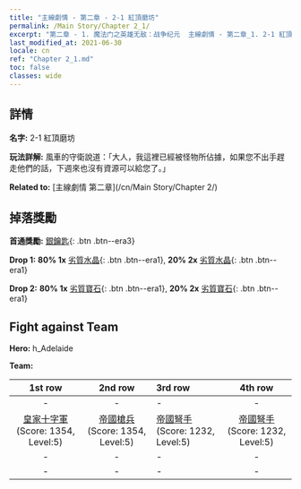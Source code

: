 ```yaml
---
title: "主線劇情 - 第二章 - 2-1 紅頂磨坊"
permalink: /Main Story/Chapter 2_1/
excerpt: "第二章 - 1. 魔法门之英雄无敌：战争纪元  主線劇情 - 第二章_1. 2-1 紅頂磨坊"
last_modified_at: 2021-06-30
locale: cn
ref: "Chapter 2_1.md"
toc: false
classes: wide
---
```


## 詳情

 **名字:** 2-1 紅頂磨坊

 **玩法詳解:** 風車的守衛說道：「大人，我這裡已經被怪物所佔據，如果您不出手趕走他們的話，下週來也沒有資源可以給您了。」

 **Related to:** [主線劇情 第二章](/cn/Main Story/Chapter 2/)

## 掉落獎勵

 **首通獎勵:** [銀鑰匙](/cn/Items/con_693/){: .btn .btn--era3}

 **Drop 1:** **80% 1x** [劣質水晶](/cn/Items/mat_5/){: .btn .btn--era1}, **20% 2x** [劣質水晶](/cn/Items/mat_5/){: .btn .btn--era1}

 **Drop 2:** **80% 1x** [劣質寶石](/cn/Items/mat_4/){: .btn .btn--era1}, **20% 2x** [劣質寶石](/cn/Items/mat_4/){: .btn .btn--era1}


## Fight against Team
 **Hero:** h_Adelaide

 **Team:**


  | 1st row | 2nd row | 3rd row | 4th row |
  |:----:|:----:|:----|:----:|
  | - | - | - | - |
  | [皇家十字軍](/cn/units/Swordsman/) (Score: 1354, Level:5)  | [帝國槍兵](/cn/units/Pikeman/) (Score: 1354, Level:5)  | [帝國弩手](/cn/units/Marksman/) (Score: 1232, Level:5)  | [帝國弩手](/cn/units/Marksman/) (Score: 1232, Level:5)  |
  | - | - | - | - |
  | - | - | - | - |


